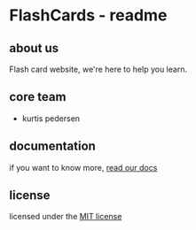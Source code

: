 # FlashCards - readme

## about us
Flash card website, we're here to help you learn.

## core team
+ kurtis pedersen

## documentation 
if you want to know more, [read our docs](https://bing.com)

## license
licensed under the [MIT license](https://choosealicense.com/licenses/mit/)